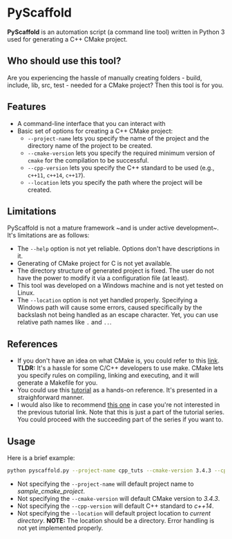 # PyScaffold #

**PyScaffold** is an automation script (a command line tool) written in Python 3 used for generating a C++ CMake project.

## Who should use this tool? ##

Are you experiencing the hassle of manually creating folders - build, include, lib, src, test - needed for a CMake project? Then this tool is for you.

## Features ##
  * A command-line interface that you can interact with
  * Basic set of options for creating a C++ CMake project:
    * `--project-name` lets you specify the name of the project and the directory name of the project to be created.
    * `--cmake-version` lets you specify the required minimum version of `cmake` for the compilation to be successful.
    * `--cpp-version` lets you specify the C++ standard to be used (e.g., `c++11`, `c++14`, `c++17`).
    * `--location` lets you specify the path where the project will be created.

## Limitations ##

PyScaffold is not a mature framework ~and is under active development~. It's limitations are as follows:
* The `--help` option is not yet reliable. Options don't have descriptions in it.
* Generating of CMake project for C is not yet available.
* The directory structure of generated project is fixed. The user do not have the power to modify it via a configuration file (at least).
* This tool was developed on a Windows machine and is not yet tested on Linux.
* The `--location` option is not yet handled properly. Specifying a Windows path will cause some errors, caused specifically by the backslash not being handled as an escape character. Yet, you can use relative path names like `.` and `..`.

## References ##
* If you don't have an idea on what CMake is, you could refer to this [link](https://en.wikipedia.org/wiki/CMake). **TLDR:** It's a hassle for some C/C++ developers to use make. CMake lets you specify rules on compiling, linking and executing, and it will generate a Makefile for you.
* You could use this [tutorial](http://derekmolloy.ie/hello-world-introductions-to-cmake/) as a hands-on reference. It's presented in a straighforward manner.
* I would also like to recommend [this one](https://tuannguyen68.gitbooks.io/learning-cmake-a-beginner-s-guide/content/chap1/chap1.html) in case you're not interested in the previous tutorial link. Note that this is just a part of the tutorial series. You could proceed with the succeeding part of the series if you want to.

## Usage ##

Here is a brief example:

```bash
python pyscaffold.py --project-name cpp_tuts --cmake-version 3.4.3 --cpp-version c++17 --location ~/cpp_projects
```

* Not specifying the `--project-name` will default project name to *sample_cmake_project*.
* Not specifying the `--cmake-version` will default CMake version to *3.4.3*.
* Not specifying the `--cpp-version` will default C++ standard to *c++14*.
* Not specifying the `--location` will default project location to *current directory*. **NOTE:** The location should be a directory. Error handling is not yet implemented properly.
